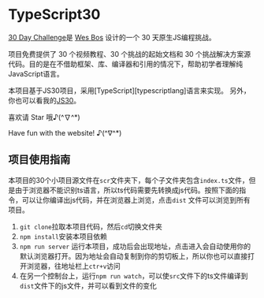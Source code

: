 # TypeScript30

[30 Day Challenge](https://courses.wesbos.com/account)是 [Wes Bos](https://github.com/wesbos) 设计的一个 30 天原生JS编程挑战。

项目免费提供了 30 个视频教程、30 个挑战的起始文档和 30 个挑战解决方案源代码。目的是在不借助框架、库、编译器和引用的情况下，帮助初学者理解纯JavaScript语言。

本项目基于JS30项目，采用[TypeScript][typescriptlang]语言来实现。
另外，你也可以看我的[JS30](https://github.com/janice143/JavaScript30Program)。

喜欢请 Star 哦♪(^∇^*)

Have fun with the website! ♪(^∇^*)

## 项目使用指南

本项目的30个小项目源文件在`scr`文件夹下，每个子文件夹包含`index.ts`文件，但是由于浏览器不能识别ts语言，所以ts代码需要先转换成js代码。按照下面的指令，可以让你编译出js代码，并在浏览器上浏览，点击`dist` 文件可以浏览到所有项目。

1. `git clone`拉取本项目代码，然后`cd`切换文件夹
2. `npm install`安装本项目依赖
3. `npm run server` 运行本项目，成功后会出现地址，点击进入会自动使用你的默认浏览器打开。因为地址会自动复制到你的剪切板上，所以你也可以直接打开浏览器，往地址栏上`ctr+v`访问
4. 在另一个控制台上，运行`npm run watch`，可以使`src`文件下的ts文件编译到`dist`文件下的js文件，并可以看到文件的变化




